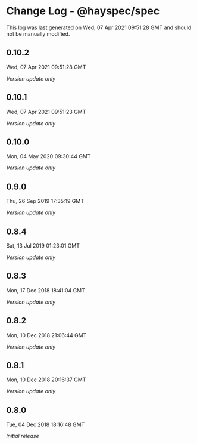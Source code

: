 # Change Log - @hayspec/spec

This log was last generated on Wed, 07 Apr 2021 09:51:28 GMT and should not be manually modified.

## 0.10.2
Wed, 07 Apr 2021 09:51:28 GMT

*Version update only*

## 0.10.1
Wed, 07 Apr 2021 09:51:23 GMT

*Version update only*

## 0.10.0
Mon, 04 May 2020 09:30:44 GMT

*Version update only*

## 0.9.0
Thu, 26 Sep 2019 17:35:19 GMT

*Version update only*

## 0.8.4
Sat, 13 Jul 2019 01:23:01 GMT

*Version update only*

## 0.8.3
Mon, 17 Dec 2018 18:41:04 GMT

*Version update only*

## 0.8.2
Mon, 10 Dec 2018 21:06:44 GMT

*Version update only*

## 0.8.1
Mon, 10 Dec 2018 20:16:37 GMT

*Version update only*

## 0.8.0
Tue, 04 Dec 2018 18:16:48 GMT

*Initial release*

